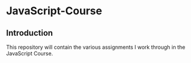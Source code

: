 # JavaScript-Course
## Introduction
This repository will contain the various assignments I work through in the JavaScript Course.
